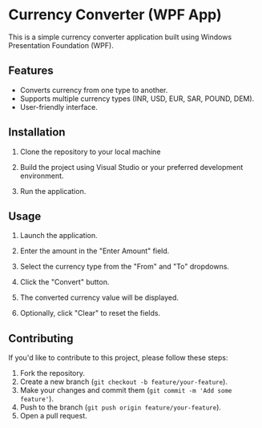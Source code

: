 # Currency Converter (WPF App)

This is a simple currency converter application built using Windows Presentation Foundation (WPF).

## Features

- Converts currency from one type to another.
- Supports multiple currency types (INR, USD, EUR, SAR, POUND, DEM).
- User-friendly interface.

## Installation

1. Clone the repository to your local machine

2. Build the project using Visual Studio or your preferred development environment.

3. Run the application.

## Usage

1. Launch the application.

2. Enter the amount in the "Enter Amount" field.

3. Select the currency type from the "From" and "To" dropdowns.

4. Click the "Convert" button.

5. The converted currency value will be displayed.

6. Optionally, click "Clear" to reset the fields.

## Contributing

If you'd like to contribute to this project, please follow these steps:

1. Fork the repository.
2. Create a new branch (`git checkout -b feature/your-feature`).
3. Make your changes and commit them (`git commit -m 'Add some feature'`).
4. Push to the branch (`git push origin feature/your-feature`).
5. Open a pull request.

